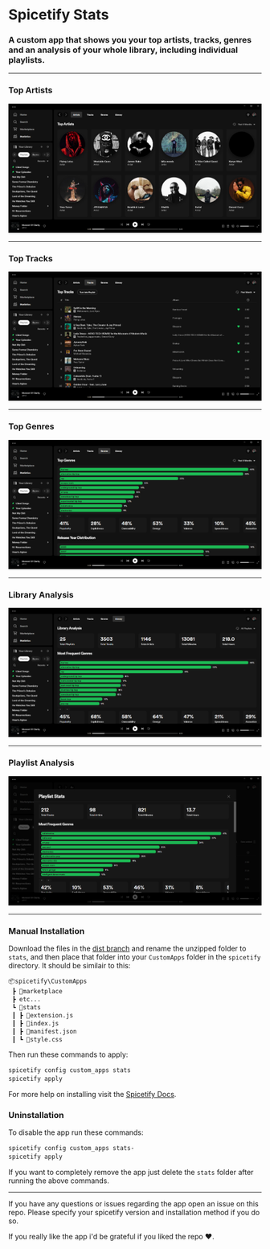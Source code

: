 # Spicetify Stats

### A custom app that shows you your top artists, tracks, genres and an analysis of your whole library, including individual playlists.

---

### Top Artists

![preview](previews/top_artists.png)

---

### Top Tracks

![preview](previews/top_tracks.png)

---

### Top Genres

![preview](previews/top_genres.png)

---

### Library Analysis

![preview](previews/library_analysis.png)

---

### Playlist Analysis

![preview](previews/playlist_analysis.png)

---

### Manual Installation

Download the files in the [dist branch](https://github.com/harbassan/spicetify-stats/archive/refs/heads/dist.zip) and rename the unzipped folder to `stats`, and then place that folder into your `CustomApps` folder in the `spicetify` directory. It should be similair to this:

```
📦spicetify\CustomApps
 ┣ 📂marketplace
 ┣ etc...
 ┗ 📂stats
 ┃ ┣ 📜extension.js
 ┃ ┣ 📜index.js
 ┃ ┣ 📜manifest.json
 ┃ ┗ 📜style.css
```

Then run these commands to apply:

```powershell
spicetify config custom_apps stats
spicetify apply
```

For more help on installing visit the [Spicetify Docs](https://spicetify.app/docs/advanced-usage/custom-apps#installing).

### Uninstallation

To disable the app run these commands:

```powershell
spicetify config custom_apps stats-
spicetify apply
```

If you want to completely remove the app just delete the `stats` folder after running the above commands.

---

If you have any questions or issues regarding the app open an issue on this repo. Please specify your spicetify version and installation method if you do so.

If you really like the app i'd be grateful if you liked the repo ❤️.
